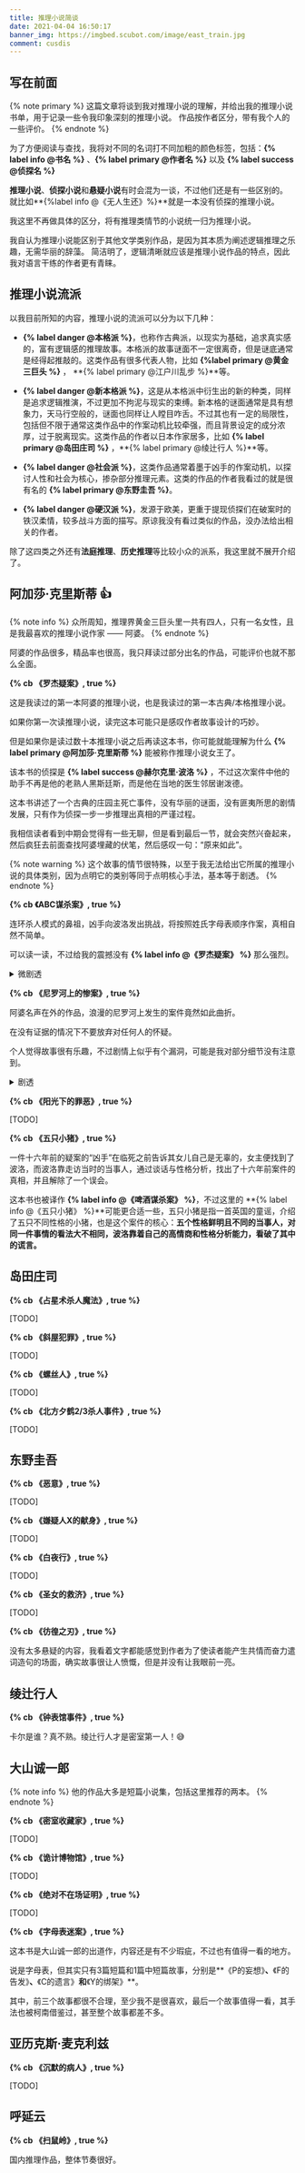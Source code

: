 ```yaml
---
title: 推理小说简谈
date: 2021-04-04 16:50:17
banner_img: https://imgbed.scubot.com/image/east_train.jpg
comment: cusdis 
---
```


## 写在前面

{% note primary %}
这篇文章将谈到我对推理小说的理解，并给出我的推理小说书单，用于记录一些令我印象深刻的推理小说。
作品按作者区分，带有我个人的一些评价。
{% endnote %}

为了方便阅读与查找，我将对不同的名词打不同加粗的颜色标签，包括：**{% label info @书名 %}** 、**{% label primary @作者名 %}** 以及 **{% label success @侦探名 %}**


**推理小说**、**侦探小说**和**悬疑小说**有时会混为一谈，不过他们还是有一些区别的。
就比如**{%label info @《无人生还》%}**就是一本没有侦探的推理小说。

我这里不再做具体的区分，将有推理类情节的小说统一归为推理小说。


我自认为推理小说能区别于其他文学类别作品，是因为其本质为阐述逻辑推理之乐趣，无需华丽的辞藻。
简洁明了，逻辑清晰就应该是推理小说作品的特点，因此我对语言干练的作者更有青睐。

## 推理小说流派

以我目前所知的内容，推理小说的流派可以分为以下几种：

- **{% label danger @本格派 %}**，也称作古典派，以现实为基础，追求真实感的，富有逻辑感的推理故事。本格派的故事谜面不一定很离奇，但是谜底通常是经得起推敲的。这类作品有很多代表人物，比如 **{%label primary @黄金三巨头 %}** ， **{% label primary @江户川乱步 %}**等。

- **{% label danger @新本格派 %}**，这是从本格派中衍生出的新的种类，同样是追求逻辑推演，不过更加不拘泥与现实的束缚。新本格的谜面通常是具有想象力，天马行空般的，谜面也同样让人瞠目咋舌。不过其也有一定的局限性，包括但不限于通常这类作品中的作案动机比较牵强，而且背景设定的成分浓厚，过于脱离现实。这类作品的作者以日本作家居多，比如 **{% label primary @岛田庄司 %}** ，**{% label primary @绫辻行人 %}**等。

- **{% label danger @社会派 %}**，这类作品通常着墨于凶手的作案动机，以探讨人性和社会为核心，掺杂部分推理元素。这类的作品的作者我看过的就是很有名的 **{% label primary @东野圭吾 %}**。

- **{% label danger @硬汉派 %}**，发源于欧美，更重于提现侦探们在破案时的铁汉柔情，较多战斗方面的描写。原谅我没有看过类似的作品，没办法给出相关的作者。

除了这四类之外还有**法庭推理**、**历史推理**等比较小众的派系，我这里就不展开介绍了。


## 阿加莎·克里斯蒂 :thumbsup:

{% note info %}
众所周知，推理界黄金三巨头里一共有四人，只有一名女性，且是我最喜欢的推理小说作家 —— 阿婆。
{% endnote %}

阿婆的作品很多，精品率也很高，我只拜读过部分出名的作品，可能评价也就不那么全面。


**{% cb 《罗杰疑案》, true %}**

这是我读过的第一本阿婆的推理小说，也是我读过的第一本古典/本格推理小说。

如果你第一次读推理小说，读完这本可能只是感叹作者故事设计的巧妙。

但是如果你是读过数十本推理小说之后再读这本书，你可能就能理解为什么 **{% label primary @阿加莎·克里斯蒂 %}** 能被称作推理小说女王了。

该本书的侦探是 **{% label success @赫尔克里·波洛 %}** ，不过这次案件中他的助手不再是他的老熟人黑斯廷斯，而是他在当地的医生邻居谢泼德。

这本书讲述了一个古典的庄园主死亡事件，没有华丽的谜面，没有匪夷所思的剧情发展，只有作为侦探一步一步推理出真相的严谨过程。


我相信读者看到中期会觉得有一些无聊，但是看到最后一节，就会突然兴奋起来，然后疯狂去前面查找阿婆埋藏的伏笔，然后感叹一句：“原来如此”。

{% note warning %}
这个故事的情节很特殊，以至于我无法给出它所属的推理小说的具体类别，因为点明它的类别等同于点明核心手法，基本等于剧透。
{% endnote %}

**{% cb 《ABC谋杀案》, true %}**

连环杀人模式的鼻祖，凶手向波洛发出挑战，将按照姓氏字母表顺序作案，真相自然不简单。

可以读一读，不过给我的震撼没有 **{% label info @《罗杰疑案》 %}** 那么强烈。

<details>
<summary>微剧透</summary>

{% note danger %}
我记着在名侦探柯南中有类似的手法，不过显然是借鉴这本书的。
{% endnote %}

</details>


**{% cb 《尼罗河上的惨案》, true %}**

阿婆名声在外的作品，浪漫的尼罗河上发生的案件竟然如此曲折。

在没有证据的情况下不要放弃对任何人的怀疑。

个人觉得故事很有乐趣，不过剧情上似乎有个漏洞，可能是我对部分细节没有注意到。

<details>
<summary>剧透</summary>

{% note danger %}

在此以读者阅读过原著为前提。
如果杰奎琳当时开的那枪是故意放空的话，那么船上应该会有子弹击中的痕迹。那么男主开第二枪的时候船上将会有两颗子弹的痕迹。
但是书中并没有提及对子弹痕迹个数的探讨，而这一点应该是其作案手法的核心。

{% endnote %}

</details>


**{% cb 《阳光下的罪恶》, true %}**

[TODO]


**{% cb 《五只小猪》, true %}**

一件十六年前的疑案的“凶手”在临死之前告诉其女儿自己是无辜的，女主便找到了波洛，而波洛靠走访当时的当事人，通过谈话与性格分析，找出了十六年前案件的真相，并且解除了一个误会。

这本书也被译作 **{% label info @《啤酒谋杀案》 %}**，不过这里的 **{% label info @《五只小猪》 %}**可能更合适一些，五只小猪是指一首英国的童谣，介绍了五只不同性格的小猪，也是这个案件的核心：**五个性格鲜明且不同的当事人，对同一件事情的看法大不相同，波洛靠着自己的高情商和性格分析能力，看破了其中的谎言。**


## 岛田庄司

**{% cb 《占星术杀人魔法》, true %}**

[TODO]


**{% cb 《斜屋犯罪》, true %}**

[TODO]


**{% cb 《螺丝人》, true %}**

[TODO]


**{% cb 《北方夕鹤2/3杀人事件》, true %}**

[TODO]


## 东野圭吾

**{% cb 《恶意》, true %}**

[TODO]


**{% cb 《嫌疑人X的献身》, true %}**

[TODO]


**{% cb 《白夜行》, true %}**

[TODO]


**{% cb 《圣女的救济》, true %}**

[TODO]

**{% cb 《彷徨之刃》, true %}**

没有太多悬疑的内容，我看着文字都能感觉到作者为了使读者能产生共情而奋力遣词造句的场面，确实故事很让人愤慨，但是并没有让我眼前一亮。

## 绫辻行人

**{% cb 《钟表馆事件》, true %}**

卡尔是谁？真不熟。绫辻行人才是密室第一人！:sweat_smile:

## 大山诚一郎

{% note info %}
他的作品大多是短篇小说集，包括这里推荐的两本。
{% endnote %}

**{% cb 《密室收藏家》, true %}**

[TODO]


**{% cb 《诡计博物馆》, true %}**

[TODO]

**{% cb 《绝对不在场证明》, true %}**

[TODO]

**{% cb 《字母表迷案》, true %}**

这本书是大山诚一郎的出道作，内容还是有不少瑕疵，不过也有值得一看的地方。

说是字母表，但其实只有3篇短篇和1篇中短篇故事，分别是**《P的妄想》**、**《F的告发》**、**《C的遗言》**和**《Y的绑架》**。

其中，前三个故事都很不合理，至少我不是很喜欢，最后一个故事值得一看，其手法也被柯南借鉴过，甚至整个故事都差不多。

## 亚历克斯·麦克利兹

**{% cb 《沉默的病人》, true %}**

[TODO]

## 呼延云

**{% cb 《扫鼠岭》, true %}**

国内推理作品，整体节奏很好。

[^1]: 也称黄金三大家，指在1914-1943，推理小说黄金时代最为耀眼的推理小说作家，分别为： **{% label primary @约翰·迪克森·卡尔（美）%}** 、**{% label primary @埃勒里·奎因（美）%}** 和 **{% label primary @阿加莎·克里斯蒂（英）%}**。其中埃勒里·奎因是兄弟两人共用的笔名，所以推理界黄金三巨头一共有四个人。

[^2]: **{% label success @赫尔克里·波洛（Hercule Poirot）%}** 是阿加莎·克里斯蒂笔下的比利时侦探，因其讲法语，经常被误认为法国人。他的性格独特，对待事物一丝不苟。擅长性格分析（在 **{% label info @《五只小猪》%}** 中有体现）。首次登场于 **{% label info @《斯泰尔斯庄园奇案》%}** ，在最后一案 **{%label info @《帷幕》 %}** 中去世，其死讯当时被《纽约时报》以头版发布。